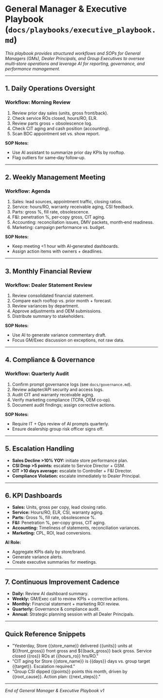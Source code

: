 # General Manager & Executive Playbook (`docs/playbooks/executive_playbook.md`)

*This playbook provides structured workflows and SOPs for General Managers (GMs), Dealer Principals, and Group Executives to oversee multi‑store operations and leverage AI for reporting, governance, and performance management.*

---

## 1. Daily Operations Oversight

### Workflow: Morning Review

1. Review prior day sales (units, gross front/back).
2. Check service ROs closed, hours/RO, ELR.
3. Review parts gross + obsolescence log.
4. Check CIT aging and cash position (accounting).
5. Scan BDC appointment set vs. show report.

**SOP Notes:**

* Use AI assistant to summarize prior day KPIs by rooftop.
* Flag outliers for same‑day follow‑up.

---

## 2. Weekly Management Meeting

### Workflow: Agenda

1. Sales: lead sources, appointment traffic, closing ratios.
2. Service: hours/RO, warranty receivable aging, CSI feedback.
3. Parts: gross %, fill rate, obsolescence.
4. F\&I: penetration %, per‑copy gross, CIT aging.
5. Accounting: reconciliation issues, DMV packets, month‑end readiness.
6. Marketing: campaign performance vs. budget.

**SOP Notes:**

* Keep meeting <1 hour with AI‑generated dashboards.
* Assign action items with owners + deadlines.

---

## 3. Monthly Financial Review

### Workflow: Dealer Statement Review

1. Review consolidated financial statement.
2. Compare each rooftop vs. prior month + forecast.
3. Review variances by department.
4. Approve adjustments and OEM submissions.
5. Distribute summary to stakeholders.

**SOP Notes:**

* Use AI to generate variance commentary draft.
* Focus GM/Exec discussion on exceptions, not raw data.

---

## 4. Compliance & Governance

### Workflow: Quarterly Audit

1. Confirm prompt governance logs (see `docs/governance.md`).
2. Review adapter/API security and access logs.
3. Audit CIT and warranty receivable aging.
4. Verify marketing compliance (TCPA, OEM co‑op).
5. Document audit findings; assign corrective actions.

**SOP Notes:**

* Require IT + Ops review of AI prompts quarterly.
* Ensure dealership group risk officer signs off.

---

## 5. Escalation Handling

* **Sales Decline >10% YOY:** initiate store performance plan.
* **CSI Drop >5 points:** escalate to Service Director + GSM.
* **CIT >10 days average:** escalate to Controller + F\&I Director.
* **Compliance Violation:** escalate immediately to Dealer Principal.

---

## 6. KPI Dashboards

* **Sales:** Units, gross per copy, lead closing ratio.
* **Service:** Hours/RO, ELR, CSI, warranty aging.
* **Parts:** Gross %, fill rate, obsolescence %.
* **F\&I:** Penetration %, per‑copy gross, CIT aging.
* **Accounting:** Timeliness of statements, reconciliation variances.
* **Marketing:** CPL, ROI, lead conversions.

**AI Role:**

* Aggregate KPIs daily by store/brand.
* Generate variance alerts.
* Create executive summaries for meetings.

---

## 7. Continuous Improvement Cadence

* **Daily:** Review AI dashboard summary.
* **Weekly:** GM/Exec call to review KPIs + corrective actions.
* **Monthly:** Financial statement + marketing ROI review.
* **Quarterly:** Governance & compliance audit.
* **Annual:** Strategic planning session with all Dealer Principals.

---

## Quick Reference Snippets

* "Yesterday, Store {{store\_name}} delivered {{units}} units at \${{front\_gross}} front gross and \${{back\_gross}} back gross. Service closed {{ros}} ROs at {{hours\_ro}} hrs/RO."
* "CIT aging for Store {{store\_name}} is {{days}} days vs. group target {{target}}. Escalation required."
* "Group CSI dipped {{points}} points this month, driven by {{root\_cause}}. Action plan: {{next\_steps}}."

---

*End of General Manager & Executive Playbook v1*
